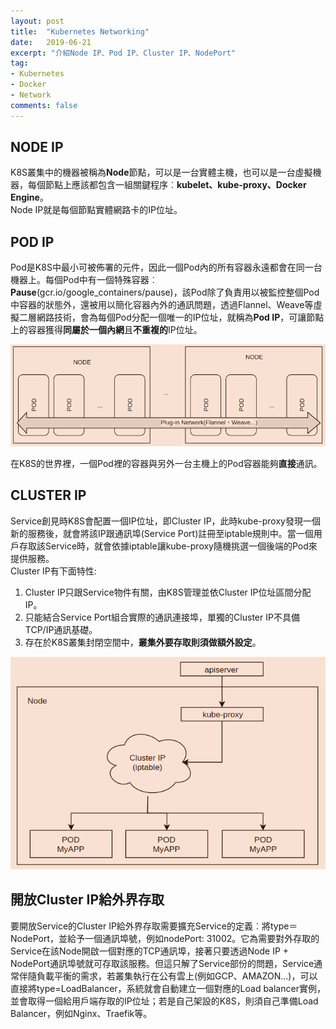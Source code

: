 ```yaml
---
layout: post
title:  "Kubernetes Networking"
date:   2019-06-21
excerpt: "介紹Node IP、Pod IP、Cluster IP、NodePort"
tag:
- Kubernetes 
- Docker 
- Network 
comments: false
---    
```

## NODE IP   
K8S叢集中的機器被稱為**Node**節點，可以是一台實體主機，也可以是一台虛擬機器，每個節點上應該都包含一組關鍵程序︰**kubelet、kube-proxy、Docker Engine**。   
Node IP就是每個節點實體網路卡的IP位址。

## POD IP
Pod是K8S中最小可被佈署的元件，因此一個Pod內的所有容器永遠都會在同一台機器上。每個Pod中有一個特殊容器︰**Pause**(gcr.io/google_containers/pause)，該Pod除了負責用以被監控整個Pod中容器的狀態外，還被用以簡化容器內外的通訊問題，透過Flannel、Weave等虛擬二層網路技術，會為每個Pod分配一個唯一的IP位址，就稱為**Pod IP**，可讓節點上的容器獲得**同屬於一個內網**且**不重複的**IP位址。   

![POD IP Network](https://github.com/kisekitw/kisekitw.github.io/blob/master/assets/img/1080621/PODIP.png?raw=true)  

在K8S的世界裡，一個Pod裡的容器與另外一台主機上的Pod容器能夠**直接**通訊。     

## CLUSTER IP    
Service創見時K8S會配置一個IP位址，即Cluster IP，此時kube-proxy發現一個新的服務後，就會將該IP跟通訊埠(Service Port)註冊至iptable規則中。當一個用戶存取該Service時，就會依據iptable讓kube-proxy隨機挑選一個後端的Pod來提供服務。   
Cluster IP有下面特性:   
1. Cluster IP只跟Service物件有關，由K8S管理並依Cluster IP位址區間分配IP。
2. 只能結合Service Port組合實際的通訊連接埠，單獨的Cluster IP不具備TCP/IP通訊基礎。
3. 存在於K8S叢集封閉空間中，**叢集外要存取則須做額外設定**。   

![CLUSTER IP Network](https://github.com/kisekitw/kisekitw.github.io/blob/master/assets/img/1080621/ClusterIP.png?raw=true)


## 開放Cluster IP給外界存取  
要開放Service的Cluster IP給外界存取需要擴充Service的定義︰將type＝NodePort，並給予一個通訊埠號，例如nodePort: 31002。它為需要對外存取的Service在該Node開啟一個對應的TCP通訊埠，接著只要透過Node IP + NodePort通訊埠號就可存取該服務。但這只解了Service部份的問題，Service通常伴隨負載平衡的需求，若叢集執行在公有雲上(例如GCP、AMAZON...)，可以直接將type=LoadBalancer，系統就會自動建立一個對應的Load balancer實例，並會取得一個給用戶端存取的IP位址；若是自己架設的K8S，則須自己準備Load Balancer，例如Nginx、Traefik等。







